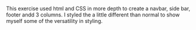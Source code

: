 This exercise used html and CSS in more depth to create a navbar, side bar, footer andd 3 columns.  I styled the a little different than normal to show myself some of the versatility in styling.